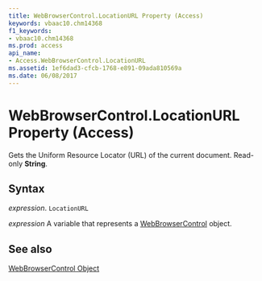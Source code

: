 ```yaml
---
title: WebBrowserControl.LocationURL Property (Access)
keywords: vbaac10.chm14368
f1_keywords:
- vbaac10.chm14368
ms.prod: access
api_name:
- Access.WebBrowserControl.LocationURL
ms.assetid: 1ef6dad3-cfcb-1768-e891-09ada810569a
ms.date: 06/08/2017
---
```



# WebBrowserControl.LocationURL Property (Access)

Gets the Uniform Resource Locator (URL) of the current document. Read-only  **String**.


## Syntax

 _expression_. `LocationURL`

 _expression_ A variable that represents a [WebBrowserControl](./Access.WebBrowserControl.md) object.


## See also


[WebBrowserControl Object](Access.WebBrowserControl.md)

